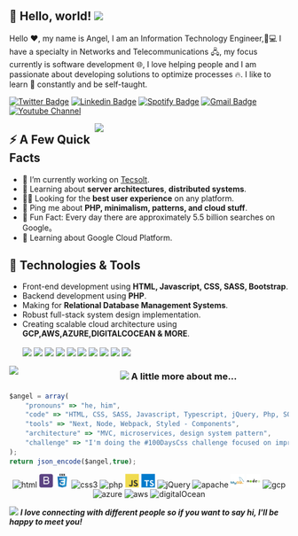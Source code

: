 <h2>👋 Hello, world! <img src="https://media.giphy.com/media/H2u46cKU3VaXht6Iv9/giphy.gif" width="70"></h2>

<p>Hello ❤️, my name is Angel, I am an Information Technology Engineer,👨💻 I have a specialty in Networks and Telecommunications 🖧, my focus currently is software development 🌐, I love helping people and I am passionate about developing solutions to optimize processes 🔥. I like to learn 📘 constantly and be self-taught.</p>

[![Twitter Badge](https://img.shields.io/badge/-@Tecsolt-1ca0f1?style=flat-square&labelColor=1ca0f1&logo=twitter&logoColor=white&link=https://twitter.com/tecsolt)](https://twitter.com/tecsolt) [![Linkedin Badge](https://img.shields.io/badge/-Angel%20Lopez-blue?style=flat-square&logo=Linkedin&logoColor=white&link=https://www.linkedin.com/in/inglopez06/)](https://www.linkedin.com/in/inglopez06/) [![Spotify Badge](https://img.shields.io/badge/-@Angel%20Lopez-1ED760?style=flat-square&amp;labelColor=fff&amp;logo=Spotify&amp;link=https://open.spotify.com/user/holacome2?si=7b9c6e1af6a24e14)](https://open.spotify.com/user/holacome2?si=498c7f714f9c46ed) [![Gmail Badge](https://img.shields.io/badge/-tecsolt.negocios@gmail.com-c14438?style=flat-square&logo=Gmail&logoColor=white&link=mailto:tecsolt.negocios@gmail.com)](mailto:angelfarias32@gmail.com) [![Youtube Channel](https://img.shields.io/badge/-Tecsolt-c14438?style=flat-square&logo=Youtube&link=https://www.youtube.com/channel/UCN11mwyqHX5UrmPaRGWdMNQ)](https://www.youtube.com/channel/UCN11mwyqHX5UrmPaRGWdMNQ)

<img align="right" src="https://media.giphy.com/media/Mb9dQnfZXSBYMhU2Nv/giphy.gif?cid=ecf05e47oifwkwx0idmhqmc9rlend6wgigy7fbld166fo2o6&rid=giphy.gif&ct=g" width="350">
<h2>⚡️ A Few Quick Facts</h2>
<ul>
<li>🔭 I’m currently working on <a href="https://github.com/Tecsolt">Tecsolt</a>.</li>
<li>🧐 Learning about <b>server architectures</b>, <b>distributed systems</b>.</li>
<li>👨‍💻 Looking for the <b>best user experience</b> on any platform.</li>
<li>💬 Ping me about <b>PHP, minimalism, patterns, and cloud stuff</b>.</li>
<li>🎉 Fun Fact: Every day there are approximately 5.5 billion searches on Google。</li>
<li>🧐 Learning about Google Cloud Platform.</li>
</ul>

## 🔧 Technologies & Tools

- Front-end development using **HTML, Javascript, CSS, SASS, Bootstrap**.
- Backend development using **PHP**.
- Making for **Relational Database Management Systems**.
- Robust full-stack system design implementation.
- Creating scalable cloud architecture using **GCP,AWS,AZURE,DIGITALCOCEAN & MORE**.
  <br><br>
  ![](https://img.shields.io/badge/Code-PHP-informational?style=flat&logo=php&logoColor=white&color=2bbc8a)
  ![](https://img.shields.io/badge/Code-JavaScript-informational?style=flat&logo=javascript&logoColor=white&color=2bbc8a)
  ![](https://img.shields.io/badge/Code-HTML-informational?style=flat&logo=html5&logoColor=white&color=2bbc8a)
  ![](https://img.shields.io/badge/Code-CSS-informational?style=flat&logo=css3&logoColor=white&color=2bbc8a)
  ![](https://img.shields.io/badge/Code-SASS-informational?style=flat&logo=sass&logoColor=white&color=2bbc8a)
  ![](https://img.shields.io/badge/Framework-LARAVEL-informational?style=flat&logo=laravel&logoColor=white&color=2bbc8a)
  ![](https://img.shields.io/badge/Framework-NODE-informational?style=flat&logo=node&logoColor=white&color=2bbc8a)
  ![](https://img.shields.io/badge/DB-Mysql-informational?style=flat&logo=mysql&logoColor=white&color=2bbc8a)
  ![](https://img.shields.io/badge/Editor-Visual_studio_code-informational?style=flat&logo=visual-studio-code&logoColor=white&color=2bbc8a)
  ![](https://img.shields.io/badge/Editor-PhpStorm-informational?style=flat&logo=phpstorm&logoColor=white&color=2bbc8a)

<img align="left" src="https://media.giphy.com/media/1VT3UNeWdijUSMpRL4/giphy.gif?cid=ecf05e47xkd1kdjhmknhvubwugykk9ik6hr75hbf3zvrfo2t&rid=giphy.gif&ct=g" width="200">

### <img src="https://media.giphy.com/media/LmNwrBhejkK9EFP504/source.gif" width="50"> A little more about me...

```javascript
$angel = array(
    "pronouns" => "he, him",
    "code" => "HTML, CSS, SASS, Javascript, Typescript, jQuery, Php, SQL, Ajax, Fetch",
    "tools" => "Next, Node, Webpack, Styled - Components",
    "architecture" => "MVC, microservices, design system pattern",
    "challenge" => "I'm doing the #100DaysCss challenge focused on improving my code."
);
return json_encode($angel,true);
```

<p align="center">
<img src="https://image.flaticon.com/icons/png/512/400/400378.png" alt="html" width="25" height="25" />
<img src="https://raw.githubusercontent.com/devicons/devicon/master/icons/bootstrap/bootstrap-plain.svg" alt="bootstrap" width="25" height="25" />
<img src="https://raw.githubusercontent.com/devicons/devicon/master/icons/css3/css3-original-wordmark.svg" alt="css3" width="25" height="25" />
<img src="https://cdn.worldvectorlogo.com/logos/sass-1.svg" alt="css3" width="25" height="25" />
<img src="https://image.flaticon.com/icons/png/512/528/528261.png" alt="php" width="25" height="25" />
<img src="https://raw.githubusercontent.com/devicons/devicon/master/icons/javascript/javascript-original.svg" alt="javascript" width="25" height="25" />
<img src="https://raw.githubusercontent.com/devicons/devicon/master/icons/typescript/typescript-original.svg" alt="typescript" width="25" height="25" />
<img src="https://www.vectorlogo.zone/logos/jquery/jquery-icon.svg" alt="jQuery" width="25" height="25" />
<img src="https://cdn.icon-icons.com/icons2/2107/PNG/512/file_type_apache_icon_130750.png" alt="apache" width="25" height="25" />
<img src="https://raw.githubusercontent.com/devicons/devicon/master/icons/mysql/mysql-original-wordmark.svg" alt="mysql" width="25" height="25" />
<img src="https://raw.githubusercontent.com/devicons/devicon/master/icons/nodejs/nodejs-original-wordmark.svg" alt="nodejs" width="25" height="25" />
<img src="https://www.vectorlogo.zone/logos/google_cloud/google_cloud-icon.svg" alt="gcp" width="25" height="25" />
<img src="https://www.vectorlogo.zone/logos/microsoft_azure/microsoft_azure-icon.svg" alt="azure" width="25" height="25" />
<img src="https://www.vectorlogo.zone/logos/amazon_aws/amazon_aws-icon.svg" alt="aws" width="25" height="25" />
<img src="https://www.vectorlogo.zone/logos/digitalocean/digitalocean-icon.svg" alt="digitalOcean" width="25" height="25" />
</p>

<img src="https://upload.wikimedia.org/wikipedia/commons/6/67/Collaboration_logo_V2.svg" width="60"> <em><b>I love connecting with different people so if you want to say hi, I'll be happy to meet you!</em>